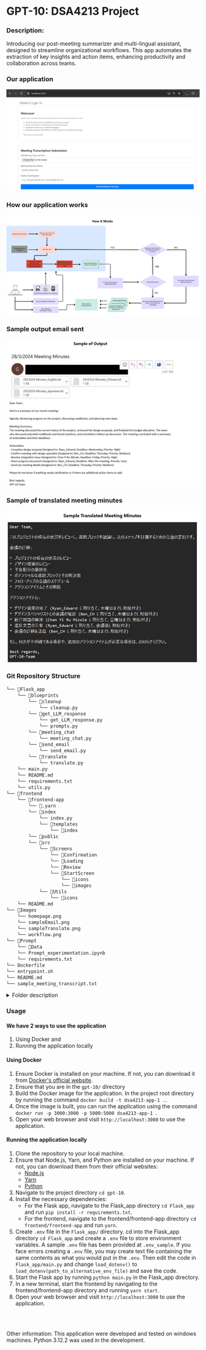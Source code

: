 # GPT-10: DSA4213 Project

### Description:
Introducing our post-meeting summarizer and multi-lingual assistant, designed to streamline organizational workflows. This app automates the extraction of key insights and action items, enhancing productivity and collaboration across teams. 

### Our application
![alt text](./Images/homepage.png)

### How our application works
![alt text](./Images/workflow.png)

### Sample output email sent
![alt text](./Images/sampleEmail.png)

### Sample of translated meeting minutes
![alt text](./Images/sampleTranslate.png)

### Git Repository Structure
```
└── 📁Flask_app
    └── 📁blueprints
        └── 📁cleanup
            └── cleanup.py
        └── 📁get_LLM_response
            └── get_LLM_response.py
            └── prompts.py
        └── 📁meeting_chat
            └── meeting_chat.py
        └── 📁send_email
            └── send_email.py
        └── 📁translate
            └── translate.py
    └── main.py
    └── README.md
    └── requirements.txt
    └── utils.py
└── 📁frontend
    └── 📁frontend-app
        └── 📁.yarn
        └── 📁index
            └── index.py
            └── 📁templates
                └── 📁index
        └── 📁public
        └── 📁src
            └── 📁Screens
                └── 📁Confirmation
                └── 📁Loading
                └── 📁Review
                └── 📁StartScreen
                    └── 📁icons
                    └── 📁images
            └── 📁Utils
                └── 📁icons
    └── README.md
└── 📁Images
    └── homepage.png
    └── sampleEmail.png
    └── sampleTranslate.png
    └── workflow.png
└── 📁Prompt
    └── 📁Data
    └── Prompt_experimentation.ipynb
    └── requirements.txt
└── Dockerfile
└── entrypoint.sh
└── README.md
└── sample_meeting_transcript.txt
```
<details>
<summary>Folder description</summary>

- 📁Flask_app: This is the backend of the application. It contains the Flask server and all the blueprints for the different functionalities.
    - 📁blueprints: This folder contains different modules for the functionalities of the application.
        - 📁cleanup: This module is responsible for cleaning up the data.
            - cleanup.py: This file contains the code for the cleanup process.
        - 📁get_LLM_response: This module is responsible for getting responses from the LLM.
            - get_LLM_response.py: This file contains the code for getting responses.
            - prompts.py: This file contains the prompts for the LLM.
        - 📁meeting_chat: This module is responsible for handling the meeting chat.
            - meeting_chat.py: This file contains the code for the meeting chat.
        - 📁send_email: This module is responsible for sending emails.
            - send_email.py: This file contains the code for sending emails.
        - 📁translate: This module is responsible for translating text.
            - translate.py: This file contains the code for translation.
    - main.py: This is the main file that runs the Flask server.
    - README.md : README for the backend
    - requirements.txt
    - utils.py: This file contains utility functions used across the application.
    - .env_sample : This is a sample of what the actual .env file should contain. 
    - .env : This .env file is not provided. It should minimally contain the contents of .env_sample for the code to run smoothly. Refer below for steps on creating a .env file.
- 📁frontend: This is the frontend of the application. It contains the React app.
    - 📁frontend-app: This folder contains the React application.
        - 📁.yarn: This folder contains Yarn related files.
        - 📁public: This folder contains public assets like images, icons, etc.
        - 📁src: This folder contains the source code for the React app.
            - 📁Screens: This folder contains the different screens of the app.
                - 📁Confirmation: This folder contains the Confirmation screen.
                - 📁Loading: This folder contains the Loading screen.
                - 📁Review: This folder contains the Review screen.
                - 📁StartScreen: This folder contains the Start screen.
                    - 📁icons: This folder contains the icons for the Start screen.
                    - 📁images: This folder contains the images for the Start screen.
            - 📁Utils: This folder contains utility functions used across the application.
                - 📁icons: This folder contains the icons for the Utils.
    - README: README for the frontend.
- 📁Images: This folder contains images of our application and outputs.
- 📁Prompt: This folder contains the code ww ran while experimenting different prompts
    - 📁Data: This folder contains sample data that to test the prompts.
- Dockerfile: This file is used to create a Docker image for the application.
- entrypoint.sh: This script is executed at the start of the Docker container. It starts up both the backend and frontend.
- README.md: This is the main README file for the project. It provides an overview of the project and instructions on how to use the application.
- sample_meeting_transcript.txt: This is a sample transcript file that can be used to test the application.
</details>

### Usage
#### We have 2 ways to use the application
1. Using Docker and 
2. Running the application locally

#### Using Docker
1. Ensure Docker is installed on your machine. If not, you can download it from [Docker's official website](https://www.docker.com/products/docker-desktop).
2. Ensure that you are in the `gpt-10/` directory
3. Build the Docker image for the application. In the project root directory by running the command `docker build -t dsa4213-app-1 .`.
4. Once the image is built, you can run the application using the command `docker run -p 3000:3000 -p 5000:5000 dsa4213-app-1 `.
5. Open your web browser and visit `http://localhost:3000` to use the application.

#### Running the application locally
1. Clone the repository to your local machine.
2. Ensure that Node.js, Yarn, and Python are installed on your machine. If not, you can download them from their official websites:
    - [Node.js](https://nodejs.org/en/download/)
    - [Yarn](https://classic.yarnpkg.com/en/docs/install/#windows-stable)
    - [Python](https://www.python.org/downloads/)
3. Navigate to the project directory `cd gpt-10`.
4. Install the necessary dependencies:
    - For the Flask app, navigate to the Flask_app directory `cd Flask_app` and run `pip install -r requirements.txt`.
    - For the frontend, navigate to the frontend/frontend-app directory `cd frontend/frontend-app` and run `yarn`.
5. Create `.env` file in the `Flask_app/` directory. cd into the Flask_app directory `cd Flask_app` and create a `.env` file to store environment variables. A sample `.env` file has been provided at `.env_sample`. If you face errors creating a `.env` file, you may create text file containing the same contents as what you would put in the `.env`. Then edit the code in `Flask_app/main.py` and change `load_dotenv()` to `load_dotenv(path_to_alternative_env_file)` and save the code.
6. Start the Flask app by running `python main.py` in the Flask_app directory.
7. In a new terminal, start the frontend by navigating to the frontend/frontend-app directory and running `yarn start`.
8. Open your web browser and visit `http://localhost:3000` to use the application.


<br>
<br>

Other information:
This application were developed and tested on windows machines. Python 3.12.2 was used in the development.